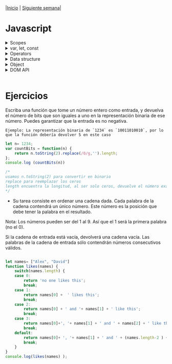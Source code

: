 |[Inicio](/README.md) |
[Siguiente semana](/week04/README.md)|

# Javascript

<details><summary>Scopes </summary></details>

<details><summary>var, let, const </summary></details>

<details><summary>Operators </summary>
<ul> 
    <li> <details><summary>TypeOf</summary></li></details>
</ul>
<details><summary>Data structure</summary>
<ul>
    <li><details><summary>Array </summary></details></li>
    <li><details><summary>List</summary></details></li>
    <li><details><summary>Stack </summary></details></li>
</details>
</ul>
<details><summary>Object </summary></details>
<details><summary>DOM API </summary></details>
<br>


# Ejercicios

Escriba una función que tome un número entero como entrada, y devuelva el número de bits que son iguales a uno en la representación binaria de ese número. Puedes garantizar que la entrada es no negativa.

```
Ejemplo: La representación binaria de `1234` es `10011010010`, por lo que la función debería devolver 5 en este caso
```

```javascript
let n= 1234;
var countBits = function(n) {
    return n.toString(2).replace(/0/g,'').length;
};
console.log (countBits(n))

/*
usamos n.toString(2) para convertir en binario
replace para reemplazar los ceros
length encuentra la longitud, al ser solo ceros, devuelve el número exacto
*/
```


- Su tarea consiste en ordenar una cadena dada. 
Cada palabra de la cadena contendrá un único número. 
Este número es la posición que debe tener la palabra en el resultado.

Nota: Los números pueden ser del 1 al 9. 
Así que el 1 será la primera palabra (no el 0).

Si la cadena de entrada está vacía, devolverá una cadena vacía. 
Las palabras de la cadena de entrada sólo contendrán números consecutivos válidos.

```javascript

let names= ["Alex", "David"]
function likes(names) {
    switch(names.length) {
    case 0:
        return 'no one likes this';
        break;
    case 1:
        return names[0] +  ' likes this';
        break;
    case 2:
        return names[0] + ' and '+ names[1] + ' like this';
        break;
    case 3:
        return names[0]+', '+ names[1] + ' and ' + names[2] + ' like this';
        break;
    default:
        return names[0]+ ', '+ names[1] + ' and ' + (names.length-2 ) + ' others like this';
        break;
    }
}
console.log(likes(names) );
```